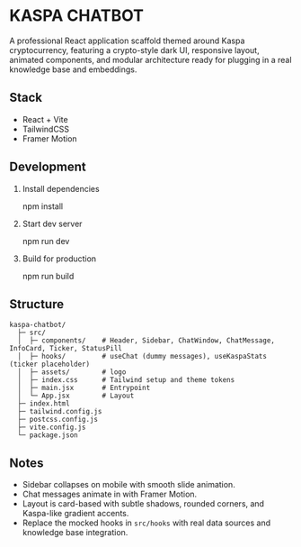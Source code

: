 # KASPA CHATBOT

A professional React application scaffold themed around Kaspa cryptocurrency, featuring a crypto-style dark UI, responsive layout, animated components, and modular architecture ready for plugging in a real knowledge base and embeddings.

## Stack
- React + Vite
- TailwindCSS
- Framer Motion

## Development

1. Install dependencies

   npm install

2. Start dev server

   npm run dev

3. Build for production

   npm run build

## Structure
```
kaspa-chatbot/
  ├─ src/
  │  ├─ components/    # Header, Sidebar, ChatWindow, ChatMessage, InfoCard, Ticker, StatusPill
  │  ├─ hooks/         # useChat (dummy messages), useKaspaStats (ticker placeholder)
  │  ├─ assets/        # logo
  │  ├─ index.css      # Tailwind setup and theme tokens
  │  ├─ main.jsx       # Entrypoint
  │  └─ App.jsx        # Layout
  ├─ index.html
  ├─ tailwind.config.js
  ├─ postcss.config.js
  ├─ vite.config.js
  └─ package.json
```

## Notes
- Sidebar collapses on mobile with smooth slide animation.
- Chat messages animate in with Framer Motion.
- Layout is card-based with subtle shadows, rounded corners, and Kaspa-like gradient accents.
- Replace the mocked hooks in `src/hooks` with real data sources and knowledge base integration.
